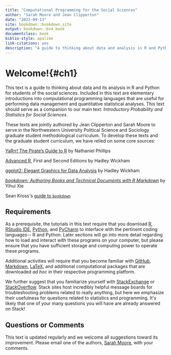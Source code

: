 ```yaml
---
title: "Computational Programming for the Social Sciences"
author: "Sarah Moore and Jean Clipperton"
date: "2022-09-13"
site: bookdown::bookdown_site
output: bookdown::bs4_book
documentclass: book
biblio-style: apalike
link-citations: yes
description: "A guide to thinking about data and analysis in R and Python for students of the social sciences."
---
```


# Welcome!{#ch1}

This text is a guide to thinking about data and its analysis in R and Python for students of the social sciences. Included in this text are elementary introductions into computational programming languages that are useful for performing data management and quantitative statistical analyses. This text should serve as a companion to our main text: *Introductory Probability and Statistics for Social Sciences*.

These texts are jointly authored by Jean Clipperton and Sarah Moore to serve in the Northwestern University Political Science and Sociology graduate student methodological curriculum. To develop these texts and the graduate student curriculum, we have relied on some core sources:

[YaRrr! The Pirate’s Guide to R](https://bookdown.org/ndphillips/YaRrr/projects-in-rstudio.html) by Nathaniel Phillips 

[Advanced R](http://adv-r.had.co.nz/Introduction.html), First and Second Editions by Hadley Wickham 

[ggplot2: Elegant Graphics for Data Analysis](https://ggplot2-book.org/index.html) by Hadley Wickham 

[*bookdown: Authoring Books and Technical Documents with R Markdown*](https://bookdown.org/yihui/bookdown/) by Yihui Xie

Sean Kross's [guide to `bookdown`](https://seankross.com/2016/11/17/How-to-Start-a-Bookdown-Book.html)



## Requirements

As a prerequisite, the tutorials in this text require that you download [R](https://cran.r-project.org/), [RStudio IDE](https://www.rstudio.com/), [Python](https://www.python.org/downloads/), and [PyCharm](https://www.jetbrains.com/pycharm/) to interface with the pertinent coding languages-- R and Python. Later sections will go into more detail regarding how to load and interact with these programs on your computer, but please ensure that you have sufficient storage and computing power to operate these programs.

Additional activities will require that you become familiar with [GitHub](https://github.com/), [Markdown](https://www.markdownguide.org/), [LaTeX](https://www.latex-project.org/), and additional computational packages that are downloaded *ad hoc* in their respective programming platform.

We further suggest that you familiarize yourself with [StackExchange](https://stackexchange.com/) or [StackOverflow](https://stackoverflow.com/). Stack sites host incredibly helpful message boards for troubleshooting problems related to really anything, but here we emphasize their usefulness for questions related to statistics and programming. It's likely that one of your many questions you will have are already answered on Stack!

## Questions or Comments

This text is updated regularly and we welcome all suggestions toward its improvement. Please email one of the authors, [Sarah Moore](mailto:sarahmoore2022@u.northwestern.edu), with your comments.
